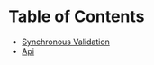 # Table of Contents
 
* [Synchronous Validation](docs/synchronous-validation.md)
* [Api](docs/api.md)
